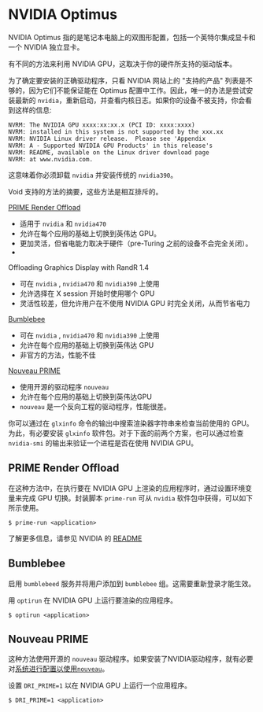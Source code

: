 # NVIDIA Optimus

NVIDIA Optimus 指的是笔记本电脑上的双图形配置，包括一个英特尔集成显卡和一个 NVIDIA 独立显卡。

有不同的方法来利用 NVIDIA GPU，这取决于你的硬件所支持的驱动版本。

为了确定要安装的正确驱动程序，只看 NVIDIA 网站上的 "支持的产品" 列表是不够的，因为它们不能保证能在 Optimus 配置中工作。因此，唯一的办法是尝试安装最新的 `nvidia`，重新启动，并查看内核日志。如果你的设备不被支持，你会看到这样的信息:

```
NVRM: The NVIDIA GPU xxxx:xx:xx.x (PCI ID: xxxx:xxxx)
NVRM: installed in this system is not supported by the xxx.xx
NVRM: NVIDIA Linux driver release.  Please see 'Appendix
NVRM: A - Supported NVIDIA GPU Products' in this release's
NVRM: README, available on the Linux driver download page
NVRM: at www.nvidia.com.
```

这意味着你必须卸载 `nvidia` 并安装传统的 `nvidia390`。

Void 支持的方法的摘要，这些方法是相互排斥的。

[PRIME Render Offload](#prime-render-offload)

- 适用于 `nvidia` 和 `nvidia470`
- 允许在每个应用的基础上切换到英伟达 GPU。
- 更加灵活，但省电能力取决于硬件（pre-Turing 之前的设备不会完全关闭）。
- 
Offloading Graphics Display with RandR 1.4

- 可在 `nvidia` , `nvidia470` 和 `nvidia390` 上使用
- 允许选择在 X session 开始时使用哪个 GPU
- 灵活性较差，但允许用户在不使用 NVIDIA GPU 时完全关闭，从而节省电力

[Bumblebee](#bumblebee)

- 可在 `nvidia` , `nvidia470` 和 `nvidia390` 上使用
- 允许在每个应用的基础上切换到英伟达 GPU
- 非官方的方法，性能不佳

[Nouveau PRIME](#nouveau-prime)

- 使用开源的驱动程序 `nouveau`
- 允许在每个应用的基础上切换到英伟达GPU
- `nouveau` 是一个反向工程的驱动程序，性能很差。

你可以通过在 `glxinfo` 命令的输出中搜索渲染器字符串来检查当前使用的 GPU。为此，有必要安装 `glxinfo` 软件包。对于下面的前两个方案，也可以通过检查 `nvidia-smi` 的输出来验证一个进程是否在使用 NVIDIA GPU。

## PRIME Render Offload

在这种方法中，在执行要在 NVIDIA GPU 上渲染的应用程序时，通过设置环境变量来完成 GPU 切换。封装脚本 `prime-run` 可从 `nvidia` 软件包中获得，可以如下所示使用。

```
$ prime-run <application>
```

了解更多信息，请参见 NVIDIA 的
[README](https://download.nvidia.com/XFree86/Linux-x86_64/440.44/README/primerenderoffload.html)

## Bumblebee

启用 `bumblebeed` 服务并将用户添加到 `bumblebee` 组。这需要重新登录才能生效。

用 `optirun` 在 NVIDIA GPU 上运行要渲染的应用程序。

```
$ optirun <application>
```

## Nouveau PRIME


这种方法使用开源的 `nouveau` 驱动程序。如果安装了NVIDIA驱动程序，就有必要对[系统进行配置以使用`nouveau`](./nvidia.md#nvidia-切换到-nouveau)。

设置 `DRI_PRIME=1` 以在 NVIDIA GPU 上运行一个应用程序。

```
$ DRI_PRIME=1 <application>
```
